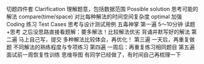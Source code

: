 切题四件套
Clarification 理解题意，包括数据范围
Possible solution 思考可能的解法
compare(time/space) 对比每种解法的时间空间复杂度
optimal 加强
Coding 练习
Test Cases 思考与设计测试用例
五毒神掌
第一遍
5～10分钟 读题+思考
之后没思路直接看题解：要多解法！比较解法优劣
背诵并默写好的解法
第二遍
马上自己写，提交
多种解法比较体会，再优化！
第三遍
一天后，再重复做题
不同解法的熟练程度与专项练习
第四遍
一周后：再重复练习相同题目
第五遍
面试前一周恢复性训练
思维导图
有同学已经做了，有时间自己再梳理一下
